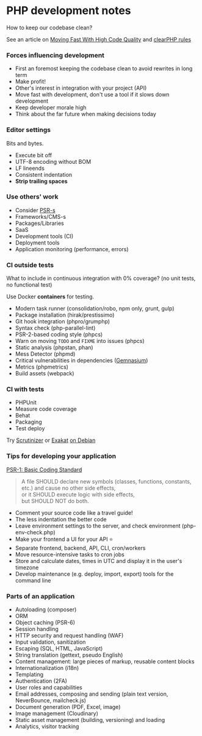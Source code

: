 # PHP development notes

How to keep our codebase clean?

See an article on [Moving Fast With High Code Quality](https://engineering.quora.com/Moving-Fast-With-High-Code-Quality)
and [clearPHP rules](https://github.com/dseguy/clearPHP)

### Forces influencing development

- First an foremost keeping the codebase clean to avoid rewrites in long term
- Make profit!
- Other's interest in integration with your project (API)
- Move fast with development, don't use a tool if it slows down development
- Keep developer morale high
- Think about the far future when making decisions today

### Editor settings

Bits and bytes.

- Execute bit off
- UTF-8 encoding without BOM
- LF lineends
- Consistent indentation
- **Strip trailing spaces**

### Use others' work

- Consider [PSR-s](http://www.php-fig.org/psr/)
- Frameworks/CMS-s
- Packages/Libraries
- SaaS
- Development tools (CI)
- Deployment tools
- Application monitoring (performance, errors)

### CI outside tests

What to include in continuous integration with 0% coverage?
(no unit tests, no functional test)

Use Docker **containers** for testing.

- Modern task runner (consolidation/robo, npm only, grunt, gulp)
- Package installation (hirak/prestissimo)
- Git hook integration (phpro/grumphp)
- Syntax check (php-parallel-lint)
- PSR-2-based coding style (phpcs)
- Warn on moving `TODO` and `FIXME` into issues (phpcs)
- Static analysis (phpstan, phan)
- Mess Detector (phpmd)
- Critical vulnerabilities in dependencies ([Gemnasium](https://gemnasium.com/))
- Metrics (phpmetrics)
- Build assets (webpack)

### CI with tests

- PHPUnit
- Measure code coverage
- Behat
- Packaging
- Test deploy

Try [Scrutinizer](https://scrutinizer-ci.com/) or [Exakat](https://www.exakat.io/)
[on Debian](https://exakat.readthedocs.io/en/latest/Installation.html#quick-installation-with-debian-ubuntu)

### Tips for developing your application

[PSR-1: Basic Coding Standard](http://www.php-fig.org/psr/psr-1/)

> A file SHOULD declare new symbols (classes, functions, constants, etc.) and cause no other side effects,  
> or it SHOULD execute logic with side effects,  
> but SHOULD NOT do both.

- Comment your source code like a travel guide!
- The less indentation the better code
- Leave environment settings to the server, and check environment (php-env-check.php)
- Make your frontend a UI for your API :star:
- Separate frontend, backend, API, CLI, cron/workers
- Move resource-intensive tasks to cron jobs
- Store and calculate dates, times in UTC and display it in the user's timezone
- Develop maintenance (e.g. deploy, import, export) tools for the command line

### Parts of an application

- Autoloading (composer)
- ORM
- Object caching (PSR-6)
- Session handling
- HTTP security and request handling (WAF)
- Input validation, sanitization
- Escaping (SQL, HTML, JavaScript)
- String translation (gettext, pseudo English)
- Content management: large pieces of markup, reusable content blocks
- Internationalization (i18n)
- Templating
- Authentication (2FA)
- User roles and capabilities
- Email addresses, composing and sending (plain text version, NeverBounce, mailcheck.js)
- Document generation (PDF, Excel, image)
- Image management (Cloudinary)
- Static asset management (building, versioning) and loading
- Analytics, visitor tracking
